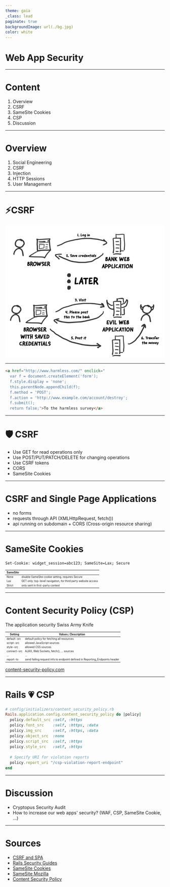 ```yaml
---
theme: gaia
_class: lead
paginate: true
backgroundImage: url(./bg.jpg)
color: white
---
```

# Web App Security 

---
# Content

1. Overview
1. CSRF
1. SameSite Cookies
1. CSP
1. Discussion

---
# Overview

1. Social Engineering
1. CSRF
1. Injection
1. HTTP Sessions
1. User Management

---
# ⚡CSRF

![opacity:.7 w:500 center](./img/csrf.png)

<!-- [source](https://medium.com/tresorit-engineering/modern-csrf-mitigation-in-single-page-applications-695bcb538eec) -->

---
```html
<a href="http://www.harmless.com/" onclick="
  var f = document.createElement('form');
  f.style.display = 'none';
  this.parentNode.appendChild(f);
  f.method = 'POST';
  f.action = 'http://www.example.com/account/destroy';
  f.submit();
  return false;">To the harmless survey</a>
```

---
# 🛡️ CSRF

* Use GET for read operations only 
* Use POST/PUT/PATCH/DELETE for changing operations
* Use CSRF tokens
* CORS
* SameSite Cookies

---
# CSRF and Single Page Applications

* no forms
* requests through API (XMLHttpRequest, fetch())
* api running on subdomain + CORS (Cross-origin resource sharing)

---
# SameSite Cookies

<style scoped>
  table { font-size: 80% }
</style>

```
Set-Cookie: widget_session=abc123; SameSite=Lax; Secure
```

| SameSite | |
|--|--|
| None | disable SameSite cookie setting, requires Secure |
| Lax | GET only: top-level navigation, for third party website access |
| Strict | only sent in first-party context |

---
# Content Security Policy (CSP)

<style scoped>
  table { font-size: 60% }
</style>

The application security Swiss Army Knife

| Setting | Values / Description |
|--|--|
| default-src | default policy for fetching all resources |
| script-src | allowed JavaScript sources |
| style-src | allowed CSS sources |
| connect-src | AJAX, Web Sockets, fetch(), ... sources |
| ... | ... |
| report-to | send failing request info to endpoint defined in Reporting_Endpoints header|

[content-security-policy.com](https://content-security-policy.com/)

---
# Rails 💗 CSP

```ruby
# config/initializers/content_security_policy.rb
Rails.application.config.content_security_policy do |policy|
  policy.default_src :self, :https
  policy.font_src    :self, :https, :data
  policy.img_src     :self, :https, :data
  policy.object_src  :none
  policy.script_src  :self, :https
  policy.style_src   :self, :https
 
  # Specify URI for violation reports
  policy.report_uri "/csp-violation-report-endpoint"
end
```

---
# Discussion

- Cryptopus Security Audit
- How to increase our web apps' security? (WAF, CSP, SameSite Cookie, ...)

---
# Sources

- [CSRF and SPA](https://medium.com/tresorit-engineering/modern-csrf-mitigation-in-single-page-applications-695bcb538eec)
- [Rails Security Guides](https://guides.rubyonrails.org/security.html)
- [SameSite Cookies](https://web.dev/samesite-cookies-explained/)
- [SameSite Mozilla](https://developer.mozilla.org/en-US/docs/Web/HTTP/Headers/Set-Cookie/SameSite)
- [Content Security Policy](https://www.youtube.com/watch?v=d0D3d0ZM-rI)
